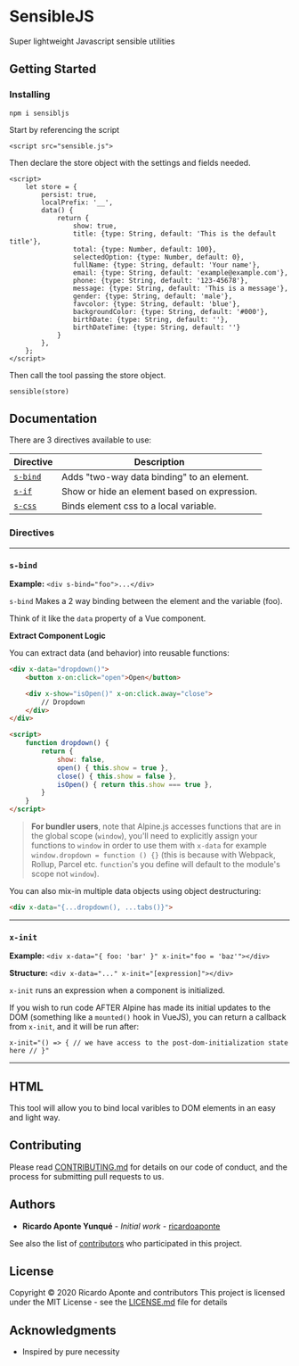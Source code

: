 # SensibleJS

Super lightweight Javascript sensible utilities

## Getting Started



### Installing

```
npm i sensibljs
```
Start by referencing the script

```
<script src="sensible.js">
```
Then declare the store object with the settings and fields needed.
```
<script>
    let store = {
        persist: true,
        localPrefix: '__',
        data() {
            return {
                show: true,
                title: {type: String, default: 'This is the default title'},
                total: {type: Number, default: 100},
                selectedOption: {type: Number, default: 0},
                fullName: {type: String, default: 'Your name'},
                email: {type: String, default: 'example@example.com'},
                phone: {type: String, default: '123-45678'},
                message: {type: String, default: 'This is a message'},
                gender: {type: String, default: 'male'},
                favcolor: {type: String, default: 'blue'},
                backgroundColor: {type: String, default: '#000'},
                birthDate: {type: String, default: ''},
                birthDateTime: {type: String, default: ''}
            }
        },
    };
</script>
```
Then call the tool passing the store object.
```
sensible(store)
```

## Documentation

There are 3 directives available to use:

| Directive | Description |
| --- | --- |
| [`s-bind`](#s-bind) | Adds "two-way data binding" to an element. |
| [`s-if`](#s-if) | Show or hide an element based on expression. |
| [`s-css`](#s-css) | Binds element css to a local variable. |

### Directives

---

### `s-bind`

**Example:** `<div s-bind="foo">...</div>`

`s-bind` Makes a 2 way binding between the element and the variable (foo).

Think of it like the `data` property of a Vue component.

**Extract Component Logic**

You can extract data (and behavior) into reusable functions:

```html
<div x-data="dropdown()">
    <button x-on:click="open">Open</button>

    <div x-show="isOpen()" x-on:click.away="close">
        // Dropdown
    </div>
</div>

<script>
    function dropdown() {
        return {
            show: false,
            open() { this.show = true },
            close() { this.show = false },
            isOpen() { return this.show === true },
        }
    }
</script>
```

> **For bundler users**, note that Alpine.js accesses functions that are in the global scope (`window`), you'll need to explicitly assign your functions to `window` in order to use them with `x-data` for example `window.dropdown = function () {}` (this is because with Webpack, Rollup, Parcel etc. `function`'s you define will default to the module's scope not `window`).


You can also mix-in multiple data objects using object destructuring:

```html
<div x-data="{...dropdown(), ...tabs()}">
```

---

### `x-init`
**Example:** `<div x-data="{ foo: 'bar' }" x-init="foo = 'baz'"></div>`

**Structure:** `<div x-data="..." x-init="[expression]"></div>`

`x-init` runs an expression when a component is initialized.

If you wish to run code AFTER Alpine has made its initial updates to the DOM (something like a `mounted()` hook in VueJS), you can return a callback from `x-init`, and it will be run after:

`x-init="() => { // we have access to the post-dom-initialization state here // }"`

---


## HTML

This tool will allow you to bind local varibles to DOM elements in an easy and light way.

## Contributing

Please read [CONTRIBUTING.md](https://gist.github.com/PurpleBooth/b24679402957c63ec426) for details on our code of conduct, and the process for submitting pull requests to us.

## Authors

* **Ricardo Aponte Yunqué** - *Initial work* - [ricardoaponte](https://github.com/ricardoaponte)

See also the list of [contributors](https://github.com/ricardoaponte/contributors) who participated in this project.

## License

Copyright © 2020 Ricardo Aponte and contributors
This project is licensed under the MIT License - see the [LICENSE.md](LICENSE.md) file for details

## Acknowledgments

* Inspired by pure necessity
